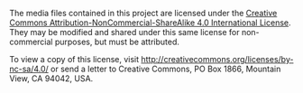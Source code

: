 The media files contained in this project are licensed under the [Creative Commons Attribution-NonCommercial-ShareAlike 4.0 International License](http://creativecommons.org/licenses/by-nc-sa/4.0/). They may be modified and shared under this same license for non-commercial purposes, but must be attributed.

To view a copy of this license, visit http://creativecommons.org/licenses/by-nc-sa/4.0/ or send a letter to Creative Commons, PO Box 1866, Mountain View, CA 94042, USA.

